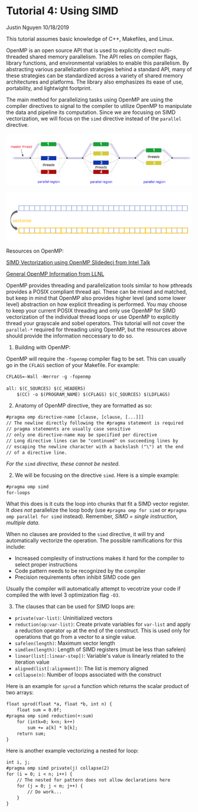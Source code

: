 # Tutorial 4: Using SIMD

Justin Nguyen 10/18/2019

This tutorial assumes basic knowledge of C++, Makefiles, and Linux.

OpenMP is an open source API that is used to explicitly direct multi-threaded shared memory parallelism. The API relies on compiler flags, library functions, and environmental variables to enable this parallelism. By abstracting various parallelization strategies behind a standard API, many of these strategies can be standardized across a variety of shared memory architectures and platforms. The library also emphasizes its ease of use, portability, and lightwight footprint.

The main method for parallelizing tasks using OpenMP are using the compiler directives to signal to the compiler to utilize OpenMP to manipulate the data and pipeline its computation. Since we are focusing on SIMD vectorization, we will focus on the `simd` directive instead of the `parallel` directive.

![Common Fork-Join parallelization model OpenMP will rely on](media/fork_join2.gif)

![What OpenMP SIMD Vectorization may look like](media/simdVectorization.png)

Resources on OpenMP:

[SIMD Vectorization using OpenMP Slidedecj from Intel Talk](https://doc.itc.rwth-aachen.de/download/attachments/28344675/SIMD%20Vectorization%20with%20OpenMP.PDF?version=1&modificationDate=1480523704000&api=v2)

[General OpenMP Information from LLNL](https://computing.llnl.gov/tutorials/openMP/)

OpenMP provides threading and parallelization tools similar to how pthreads provides a POSIX compliant thread api. These can be mixed and matched, but keep in mind that OpenMP also provides higher level (and some lower level) abstraction on how explicit threading is performed. You may choose to keep your current POSIX threading and only use OpenMP for SIMD vectorization of the individual thread loops or use OpenMP to explicitly thread your grayscale and sobel operators. This tutorial will not cover the `parallel-*` required for threading using OpenMP, but the resources above should provide the information neccessary to do so.

1. Building with OpenMP:

OpenMP will require the `-fopenmp` compiler flag to be set. This can usually go in the `CFLAGS` section of your Makefile. For example:

```
CFLAGS=-Wall -Werror -g -fopenmp

all: $(C_SOURCES) $(C_HEADERS)
	$(CC) -o $(PROGRAM_NAME) $(CFLAGS) $(C_SOURCES) $(LDFLAGS)
```

2. Anatomy of OpenMP directive, they are formatted as so:

```
#pragma omp directive-name [clause, [clause, [...]]]
// The newline directly following the #pragma statement is required
// pragma statements are usually case sensitive
// only one directive-name may be specified per directive
// Long directive lines can be "continued" on succeeding lines by
// escaping the newline character with a backslash ("\") at the end
// of a directive line. 
```

_For the_ `simd` _directive, these cannot be nested._

2. We will be focusing on the directive `simd`. Here is a simple example:

```
#pragma omp simd
for-loops
```

What this does is it cuts the loop into chunks that fit a SIMD vector register. It *does not* parallelize the loop body (use `#pragma omp for simd` or `#pragma omp parallel for simd` instead). Remember, _SIMD = single instruction, multiple data_.

When no clauses are provided to the `simd` directive, it will try
and automatically vectorize the operation. The possible ramifications for
this include:

- Increased complexity of instructions makes it hard for the compiler to select proper instructions
- Code pattern needs to be recognized by the compiler
- Precision requirements often inhibit SIMD code gen

Usually the compiler will automatically attempt to vecotrize your code if
compiled the with level 3 optimization flag `-O3`.

3. The clauses that can be used for SIMD loops are:

- `private(var-list)`: Uninitialized vectors
- `reduction(op:var-list)`: Create private variables for `var-list` and apply a reduction operator `op` at the end of the construct. This is used only for operations that go from a vector to a single value.
- `safelen(length)`: Maximum vector length
- `simdlen(length)`: Length of SIMD registers (must be less than safelen)
- `linear(list[:linear-step])`: Variable's value is linearly related to the iteration value 
- `aligned(list[:alignment])`: The list is memory aligned
- `collapse(n)`: Number of loops associated with the construct

Here is an example for `sprod` a function which returns the scalar product of two arrays:

```
float sprod(float *a, float *b, int n) {
    float sum = 0.0f;
#pragma omp simd reduction(+:sum) 
    for (intk=0; k<n; k++)
        sum += a[k] * b[k];
    return sum;
}
```

Here is another example vectorizing a nested for loop:

```
int i, j;
#pragma omp simd private(j) collapse(2)
for (i = 0; i < n; i++) {
    // The nested for pattern does not allow declarations here
    for (j = 0; j < m; j++) {
        // Do work...
    }
}
```
